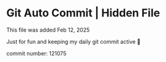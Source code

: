 # Git Auto Commit | Hidden File

This file was added Feb 12, 2025

Just for fun and keeping my daily git commit active 🤪

commit number: 121075
